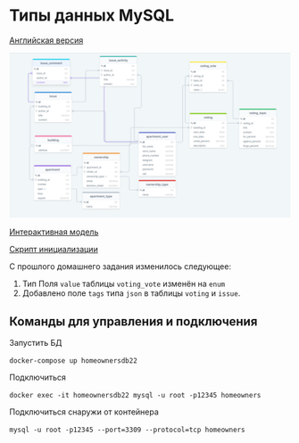 # Типы данных MySQL

[Английская версия](.)

![Модель базы данных](database-model-22.png)

[Интерактивная модель](https://drawsql.app/community-services/diagrams/community-of-building-owners/)

[Скрипт инициализации](init.sql)

С прошлого домашнего задания изменилось следующее:
1. Тип Поля `value` таблицы `voting_vote` изменён на `enum`
2. Добавлено поле `tags` типа `json` в таблицы `voting` и `issue`.

## Команды для управления и подключения

Запустить БД

`docker-compose up homeownersdb22`

Подключиться

`docker exec -it homeownersdb22 mysql -u root -p12345 homeowners`

Подключиться снаружи от контейнера

`mysql -u root -p12345 --port=3309 --protocol=tcp homeowners`